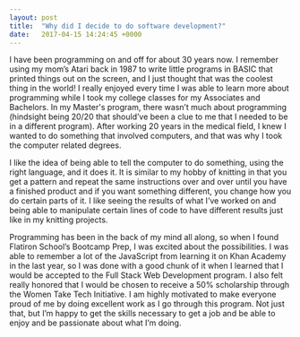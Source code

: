 ```yaml
---
layout: post
title:  "Why did I decide to do software development?"
date:   2017-04-15 14:24:45 +0000
---
```



I have been programming on and off for about 30 years now. I remember using my mom’s Atari back in 1987 to write little programs in BASIC that printed things out on the screen, and I just thought that was the coolest thing in the world! I really enjoyed every time I was able to learn more about programming while I took my college classes for my Associates and Bachelors. In my Master's program, there wasn’t much about programming (hindsight being 20/20 that should’ve been a clue to me that I needed to be in a different program). After working 20 years in the medical field, I knew I wanted to do something that involved computers, and that was why I took the computer related degrees.

I like the idea of being able to tell the computer to do something, using the right language, and it does it. It is similar to my hobby of knitting in that you get a pattern and repeat the same instructions over and over until you have a finished product and if you want something different, you change how you do certain parts of it. I like seeing the results of what I’ve worked on and being able to manipulate certain lines of code to have different results just like in my knitting projects.

Programming has been in the back of my mind all along, so when I found Flatiron School’s Bootcamp Prep, I was excited about the possibilities. I was able to remember a lot of the JavaScript from learning it on Khan Academy in the last year, so I was done with a good chunk of it when I learned that I would be accepted to the Full Stack Web Development program. I also felt really honored that I would be chosen to receive a 50% scholarship through the Women Take Tech Initiative. I am highly motivated to make everyone proud of me by doing excellent work as I go through this program. Not just that, but I’m happy to get the skills necessary to get a job and be able to enjoy and be passionate about what I’m doing.
